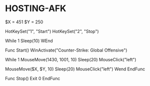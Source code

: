 # HOSTING-AFK
$X = 451
$Y = 250

HotKeySet("1", "Start")
HotKeySet("2", "Stop")

While 1
Sleep(10)
WEnd

Func Start()
WinActivate("Counter-Strike: Global Offensive")

While 1
	MouseMove(1430, 1001, 10)
	Sleep(20)
	MouseClick("left")


MouseMove($X, $Y, 10)
Sleep(20)
MouseClick("left")
Wend
EndFunc

Func Stop()
   Exit 0
EndFunc

